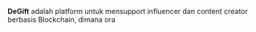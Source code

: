 
**DeGift** adalah platform untuk mensupport influencer dan content creator berbasis Blockchain, dimana ora